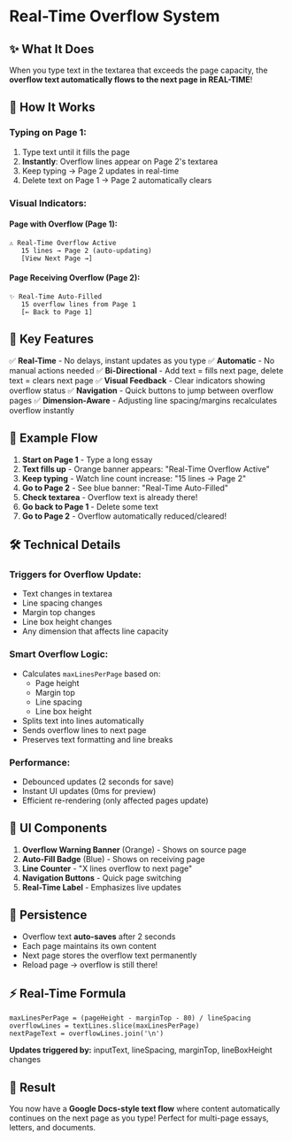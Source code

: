 # Real-Time Overflow System

## ✨ What It Does

When you type text in the textarea that exceeds the page capacity, the **overflow text automatically flows to the next page in REAL-TIME**!

## 🔄 How It Works

### **Typing on Page 1:**
1. Type text until it fills the page
2. **Instantly**: Overflow lines appear on Page 2's textarea
3. Keep typing → Page 2 updates in real-time
4. Delete text on Page 1 → Page 2 automatically clears

### **Visual Indicators:**

#### **Page with Overflow (Page 1):**
```
⚠️ Real-Time Overflow Active
   15 lines → Page 2 (auto-updating)
   [View Next Page →]
```

#### **Page Receiving Overflow (Page 2):**
```
✨ Real-Time Auto-Filled
   15 overflow lines from Page 1
   [← Back to Page 1]
```

## 🎯 Key Features

✅ **Real-Time** - No delays, instant updates as you type
✅ **Automatic** - No manual actions needed
✅ **Bi-Directional** - Add text = fills next page, delete text = clears next page
✅ **Visual Feedback** - Clear indicators showing overflow status
✅ **Navigation** - Quick buttons to jump between overflow pages
✅ **Dimension-Aware** - Adjusting line spacing/margins recalculates overflow instantly

## 📝 Example Flow

1. **Start on Page 1** - Type a long essay
2. **Text fills up** - Orange banner appears: "Real-Time Overflow Active"
3. **Keep typing** - Watch line count increase: "15 lines → Page 2"
4. **Go to Page 2** - See blue banner: "Real-Time Auto-Filled"
5. **Check textarea** - Overflow text is already there!
6. **Go back to Page 1** - Delete some text
7. **Go to Page 2** - Overflow automatically reduced/cleared!

## 🛠️ Technical Details

### **Triggers for Overflow Update:**
- Text changes in textarea
- Line spacing changes
- Margin top changes
- Line box height changes
- Any dimension that affects line capacity

### **Smart Overflow Logic:**
- Calculates `maxLinesPerPage` based on:
  - Page height
  - Margin top
  - Line spacing
  - Line box height
- Splits text into lines automatically
- Sends overflow lines to next page
- Preserves text formatting and line breaks

### **Performance:**
- Debounced updates (2 seconds for save)
- Instant UI updates (0ms for preview)
- Efficient re-rendering (only affected pages update)

## 🎨 UI Components

1. **Overflow Warning Banner** (Orange) - Shows on source page
2. **Auto-Fill Badge** (Blue) - Shows on receiving page  
3. **Line Counter** - "X lines overflow to next page"
4. **Navigation Buttons** - Quick page switching
5. **Real-Time Label** - Emphasizes live updates

## 💾 Persistence

- Overflow text **auto-saves** after 2 seconds
- Each page maintains its own content
- Next page stores the overflow text permanently
- Reload page → overflow is still there!

## ⚡ Real-Time Formula

```
maxLinesPerPage = (pageHeight - marginTop - 80) / lineSpacing
overflowLines = textLines.slice(maxLinesPerPage)
nextPageText = overflowLines.join('\n')
```

**Updates triggered by:** inputText, lineSpacing, marginTop, lineBoxHeight changes

## 🚀 Result

You now have a **Google Docs-style text flow** where content automatically continues on the next page as you type! Perfect for multi-page essays, letters, and documents.
